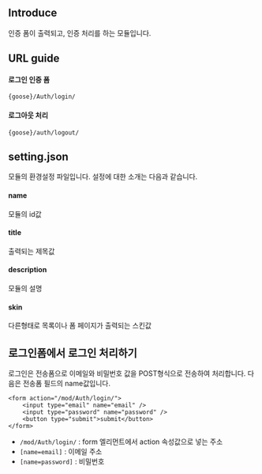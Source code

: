 ## Introduce
인증 폼이 출력되고, 인증 처리를 하는 모듈입니다.


## URL guide

#### 로그인 인증 폼
`{goose}/Auth/login/`

#### 로그아웃 처리
`{goose}/auth/logout/`



## setting.json
모듈의 환경설정 파일입니다. 설정에 대한 소개는 다음과 같습니다.

#### name
모듈의 id값

#### title
출력되는 제목값

#### description
모듈의 설명

#### skin
다른형태로 목록이나 폼 페이지가 출력되는 스킨값



## 로그인폼에서 로그인 처리하기
로그인은 전송폼으로 이메일와 비밀번호 값을 POST형식으로 전송하여 처리합니다. 다음은 전송폼 필드의 name값입니다.

```
<form action="/mod/Auth/login/">
    <input type="email" name="email" />
    <input type="password" name="password" />
    <button type="submit">submit</button>
</form>
```

* `/mod/Auth/login/` : form 엘리먼트에서 action 속성값으로 넣는 주소
* `[name=email]` : 이메일 주소
* `[name=password]` : 비밀번호